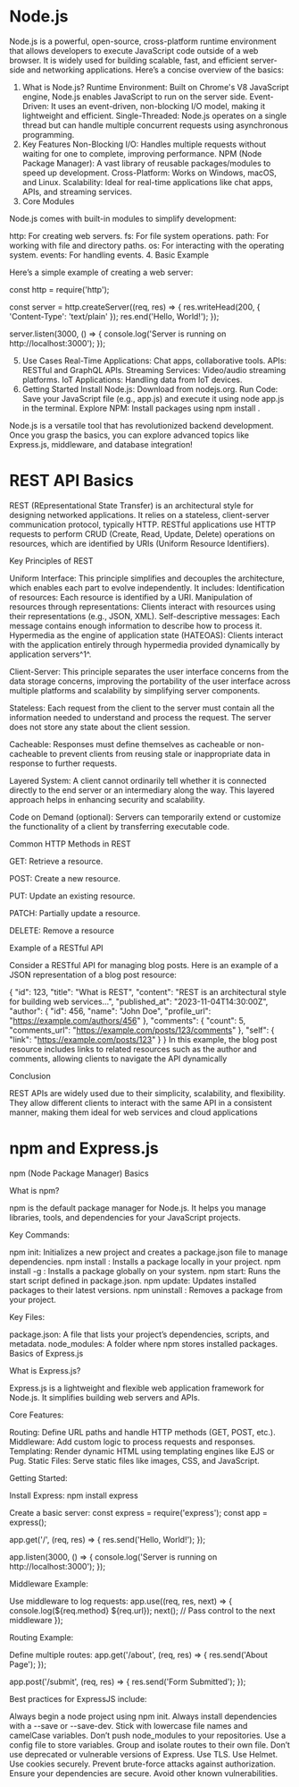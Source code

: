 # Node.js
Node.js is a powerful, open-source, cross-platform runtime environment that allows developers to execute JavaScript code outside of a web browser. It is widely used for building scalable, fast, and efficient server-side and networking applications. Here’s a concise overview of the basics:

1. What is Node.js?
Runtime Environment: Built on Chrome's V8 JavaScript engine, Node.js enables JavaScript to run on the server side.
Event-Driven: It uses an event-driven, non-blocking I/O model, making it lightweight and efficient.
Single-Threaded: Node.js operates on a single thread but can handle multiple concurrent requests using asynchronous programming.
2. Key Features
Non-Blocking I/O: Handles multiple requests without waiting for one to complete, improving performance.
NPM (Node Package Manager): A vast library of reusable packages/modules to speed up development.
Cross-Platform: Works on Windows, macOS, and Linux.
Scalability: Ideal for real-time applications like chat apps, APIs, and streaming services.
3. Core Modules

Node.js comes with built-in modules to simplify development:

http: For creating web servers.
fs: For file system operations.
path: For working with file and directory paths.
os: For interacting with the operating system.
events: For handling events.
4. Basic Example

Here’s a simple example of creating a web server:

const http = require('http');

const server = http.createServer((req, res) => {
  res.writeHead(200, { 'Content-Type': 'text/plain' });
  res.end('Hello, World!');
});

server.listen(3000, () => {
  console.log('Server is running on http://localhost:3000');
});

5. Use Cases
Real-Time Applications: Chat apps, collaborative tools.
APIs: RESTful and GraphQL APIs.
Streaming Services: Video/audio streaming platforms.
IoT Applications: Handling data from IoT devices.
6. Getting Started
Install Node.js: Download from nodejs.org.
Run Code: Save your JavaScript file (e.g., app.js) and execute it using node app.js in the terminal.
Explore NPM: Install packages using npm install <package-name>.

Node.js is a versatile tool that has revolutionized backend development. Once you grasp the basics, you can explore advanced topics like Express.js, middleware, and database integration!

# REST API Basics

REST (REpresentational State Transfer) is an architectural style for designing networked applications. It relies on a stateless, client-server communication protocol, typically HTTP. RESTful applications use HTTP requests to perform CRUD (Create, Read, Update, Delete) operations on resources, which are identified by URIs (Uniform Resource Identifiers).

Key Principles of REST

Uniform Interface: This principle simplifies and decouples the architecture, which enables each part to evolve independently. It includes: Identification of resources: Each resource is identified by a URI. Manipulation of resources through representations: Clients interact with resources using their representations (e.g., JSON, XML). Self-descriptive messages: Each message contains enough information to describe how to process it. Hypermedia as the engine of application state (HATEOAS): Clients interact with the application entirely through hypermedia provided dynamically by application servers^1^.

Client-Server: This principle separates the user interface concerns from the data storage concerns, improving the portability of the user interface across multiple platforms and scalability by simplifying server components.

Stateless: Each request from the client to the server must contain all the information needed to understand and process the request. The server does not store any state about the client session.

Cacheable: Responses must define themselves as cacheable or non-cacheable to prevent clients from reusing stale or inappropriate data in response to further requests.

Layered System: A client cannot ordinarily tell whether it is connected directly to the end server or an intermediary along the way. This layered approach helps in enhancing security and scalability.

Code on Demand (optional): Servers can temporarily extend or customize the functionality of a client by transferring executable code.

Common HTTP Methods in REST

GET: Retrieve a resource.

POST: Create a new resource.

PUT: Update an existing resource.

PATCH: Partially update a resource.

DELETE: Remove a resource

Example of a RESTful API

Consider a RESTful API for managing blog posts. Here is an example of a JSON representation of a blog post resource:

{
"id": 123,
"title": "What is REST",
"content": "REST is an architectural style for building web services...",
"published_at": "2023-11-04T14:30:00Z",
"author": {
"id": 456,
"name": "John Doe",
"profile_url": "https://example.com/authors/456"
},
"comments": {
"count": 5,
"comments_url": "https://example.com/posts/123/comments"
},
"self": {
"link": "https://example.com/posts/123"
}
}
In this example, the blog post resource includes links to related resources such as the author and comments, allowing clients to navigate the API dynamically

Conclusion

REST APIs are widely used due to their simplicity, scalability, and flexibility. They allow different clients to interact with the same API in a consistent manner, making them ideal for web services and cloud applications

# npm and Express.js

npm (Node Package Manager) Basics

What is npm?

npm is the default package manager for Node.js. It helps you manage libraries, tools, and dependencies for your JavaScript projects.

Key Commands:

npm init: Initializes a new project and creates a package.json file to manage dependencies.
npm install <package-name>: Installs a package locally in your project.
npm install -g <package-name>: Installs a package globally on your system.
npm start: Runs the start script defined in package.json.
npm update: Updates installed packages to their latest versions.
npm uninstall <package-name>: Removes a package from your project.

Key Files:

package.json: A file that lists your project’s dependencies, scripts, and metadata.
node_modules: A folder where npm stores installed packages.
Basics of Express.js

What is Express.js?

Express.js is a lightweight and flexible web application framework for Node.js. It simplifies building web servers and APIs.

Core Features:

Routing: Define URL paths and handle HTTP methods (GET, POST, etc.).
Middleware: Add custom logic to process requests and responses.
Templating: Render dynamic HTML using templating engines like EJS or Pug.
Static Files: Serve static files like images, CSS, and JavaScript.

Getting Started:

Install Express:
npm install express

Create a basic server:
const express = require('express');
const app = express();

app.get('/', (req, res) => {
  res.send('Hello, World!');
});

app.listen(3000, () => {
  console.log('Server is running on http://localhost:3000');
});

Middleware Example:

Use middleware to log requests:
app.use((req, res, next) => {
  console.log(${req.method} ${req.url});
  next(); // Pass control to the next middleware
});

Routing Example:

Define multiple routes:
app.get('/about', (req, res) => {
  res.send('About Page');
});

app.post('/submit', (req, res) => {
  res.send('Form Submitted');
});

Best practices for ExpressJS include: 

Always begin a node project using npm init.
Always install dependencies with a --save or --save-dev.
Stick with lowercase file names and camelCase variables.
Don’t push node_modules to your repositories.
Use a config file to store variables.
Group and isolate routes to their own file.
Don’t use deprecated or vulnerable versions of Express.
Use TLS.
Use Helmet.
Use cookies securely.
Prevent brute-force attacks against authorization.
Ensure your dependencies are secure.
Avoid other known vulnerabilities.
